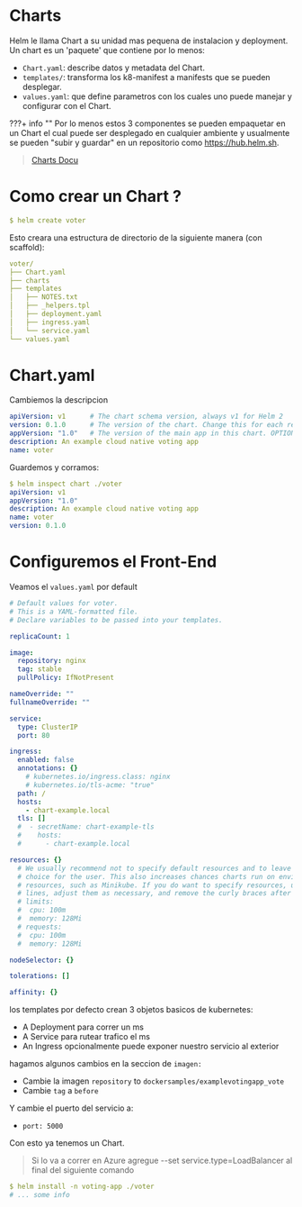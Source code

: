 # Charts

Helm le llama Chart a su unidad mas pequena de instalacion y deployment. Un chart es un 'paquete' que contiene por lo menos:



- `Chart.yaml`: describe datos y metadata del Chart.
- `templates/`: transforma los k8-manifest a manifests que se pueden desplegar.
-  `values.yaml`: que define parametros con los cuales uno puede manejar y configurar con el Chart.


???+ info ""
    Por lo menos estos 3 componentes se pueden empaquetar en un Chart el cual puede ser desplegado en cualquier ambiente y usualmente se pueden "subir y guardar" en un repositorio como https://hub.helm.sh.


> [Charts Docu](https://helm.sh/docs/topics/charts/)

# Como crear un Chart ?


```yaml
$ helm create voter
```


Esto creara una estructura de directorio de la siguiente manera (con scaffold):

```yaml
voter/
├── Chart.yaml
├── charts
├── templates
│   ├── NOTES.txt
│   ├── _helpers.tpl
│   ├── deployment.yaml
│   ├── ingress.yaml
│   └── service.yaml
└── values.yaml
```



# Chart.yaml
Cambiemos la descripcion

```yaml
apiVersion: v1      # The chart schema version, always v1 for Helm 2
version: 0.1.0      # The version of the chart. Change this for each release.
appVersion: "1.0"   # The version of the main app in this chart. OPTIONAL
description: An example cloud native voting app
name: voter
```

Guardemos y corramos:

```yaml
$ helm inspect chart ./voter
apiVersion: v1
appVersion: "1.0"
description: An example cloud native voting app
name: voter
version: 0.1.0
```



# Configuremos el Front-End


Veamos el `values.yaml` por default

```yaml
# Default values for voter.
# This is a YAML-formatted file.
# Declare variables to be passed into your templates.

replicaCount: 1

image:
  repository: nginx
  tag: stable
  pullPolicy: IfNotPresent

nameOverride: ""
fullnameOverride: ""

service:
  type: ClusterIP
  port: 80

ingress:
  enabled: false
  annotations: {}
    # kubernetes.io/ingress.class: nginx
    # kubernetes.io/tls-acme: "true"
  path: /
  hosts:
    - chart-example.local
  tls: []
  #  - secretName: chart-example-tls
  #    hosts:
  #      - chart-example.local

resources: {}
  # We usually recommend not to specify default resources and to leave this as a conscious
  # choice for the user. This also increases chances charts run on environments with little
  # resources, such as Minikube. If you do want to specify resources, uncomment the following
  # lines, adjust them as necessary, and remove the curly braces after 'resources:'.
  # limits:
  #  cpu: 100m
  #  memory: 128Mi
  # requests:
  #  cpu: 100m
  #  memory: 128Mi

nodeSelector: {}

tolerations: []

affinity: {}

```


los templates por defecto crean 3 objetos basicos de kubernetes:

- A Deployment para correr un ms
- A Service para rutear trafico el ms
- An Ingress opcionalmente puede exponer nuestro servicio al exterior



hagamos algunos cambios en la seccion de `imagen:`

- Cambie la imagen `repository` to `dockersamples/examplevotingapp_vote`
- Cambie `tag` a `before`


Y cambie el puerto del servicio a:

- `port: 5000`


Con esto ya tenemos un Chart.

> Si lo va a correr en Azure agregue --set service.type=LoadBalancer al final del siguiente comando

```yaml
$ helm install -n voting-app ./voter
# ... some info

```

